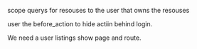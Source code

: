 scope querys for resouses to the user that owns the resouses

user the before_action to hide actiin behind login.

We need a user listings show page and route.


